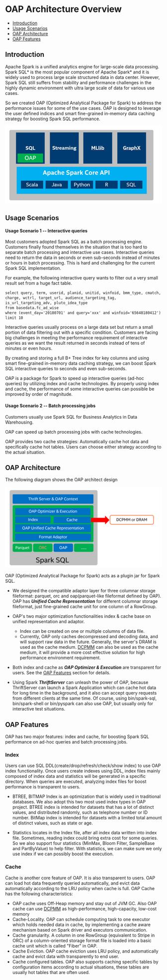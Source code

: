 # OAP Architecture Overview


* [Introduction](#introduction)
* [Usage Scenarios](#Usage-Scenarios)
* [OAP Architecture](#oap-architecture)
* [OAP Features](#oap-Features)



## Introduction

Apache Spark is a unified analytics engine for large-scale data processing. Spark SQL* is the most popular component of Apache Spark* and it is widely used to process large scale structured data in data center. However, Spark SQL still suffers from stability and performance challenges in the highly dynamic environment with ultra large scale of data for various use cases.

So we created OAP (Optimized Analytical Package for Spark) to address the performance issues for some of the use cases. OAP is designed to leverage the user defined indices and smart fine-grained in-memory data caching strategy for boosting Spark SQL performance.


![OAP-INTRODUCTION](./image/OAP-Introduction.PNG)

## Usage Scenarios

#### Usage Scenario 1 -- Interactive queries

Most customers adopted Spark SQL as a batch processing engine. Customers finally found themselves in the situation that is too hard to separate batch processing and interactive use cases. Interactive queries need to return the data in seconds or even sub-seconds instead of minutes or hours in batch processing. This is hard and challenging for the current Spark SQL implementation.

For example, the following interactive query wants to filter out a very small result set from a huge fact table.

```
select query, term, userid, planid, unitid, winfoid, bmm_type, cmatch, charge, wctrl, target_url, audience_targeting_tag, is_url_targeting_adv, pluto_idea_type
from basedata.fc_ad_wise
where (event_day='20180701' and query='xxx' and winfoid='65648180412')
limit 10
```

Interactive queries usually process on a large data set but return a small portion of data filtering out with a specific condition. Customers are facing big challenges in meeting the performance requirement of interactive queries as we want the result returned in seconds instead of tens of minutes or even hours. 

By creating and storing a full B+ Tree index for key columns and using smart fine-grained in-memory data caching strategy, we can boost Spark SQL interactive queries to seconds and even sub-seconds.

OAP is a package for Spark to speed up interactive queries (ad-hoc queries) by utilizing index and cache technologies. By properly using index and cache, the performance of some interactive queries can possible be improved by order of magnitude.

#### Usage Scenario 2 -- Batch processing jobs 

Customers usually use Spark SQL for Business Analytics in Data Warehousing.

OAP can speed up batch processing jobs with cache technologies. 

OAP provides two cache strategies: Automatically cache hot data and specifically cache hot tables. Users can choose either strategy according to the actual situation.


## OAP Architecture


The following diagram shows the OAP architect design 

![OAP-ARCHITECTURE](./image/OAP-Architecture.PNG)

OAP (Optimized Analytical Package for Spark) acts as a plugin jar for Spark SQL.
- We designed the compatible adaptor layer for three columnar storage fileformat: parquet, orc and oap(parquet-like fileformat defined by OAP). OAP has ***Unified Cache Representation*** for different columnar storage fileformat, just fine-grained cache unit for one column of a RowGroup.

- OAP's two major optimization functionalities index & cache base on unified representation and adaptor. 
   - Index can be created on one or multiple columns of data file. 
    - Currently, OAP only caches decompressed and decoding data, and will support raw data in the future. Generally, the server's DRAM is used as the cache medium. [DCPMM](https://www.intel.com/content/www/us/en/architecture-and-technology/optane-dc-persistent-memory.html) can also be used as the cache medium, it will provide a more cost effective solution for high performance environment requirement.

- Both index and cache as ***OAP Optimizer & Execution*** are transparent for users. See the [OAP Features](#OAP-Features) section for details.

- Using Spark ***ThriftServer*** can unleash the power of OAP, because ThriftServer can launch a Spark Application which can cache hot data for long time in the background, and it also can accept query requests from different clients at the same time. Of course, using bin/spark-sql, bin/spark-shell or bin/pyspark can also use OAP, but usually only for interactive test situations.


## OAP Features

OAP has two major features:  index and cache, for boosting Spark SQL performance on ad-hoc queries and batch processing jobs.


### Index 

Users can use SQL DDL(create/drop/refresh/check/show index) to use OAP index functionality.
Once users create indexes using DDL, index files mainly composed of index data and statistics will be generated in a specific directory. 
When queries are executed, analyzing index files for boost performance is transparent to users.

- BTREE, BITMAP Index is an optimization that is widely used in traditional databases. We also adopt this two most used index types in OAP project. BTREE index is intended for datasets that has a lot of distinct values, and distributed randomly, such as telephone number or ID number. BitMap index is intended for datasets with a limited total amount of distinct values, such as state or age.

- Statistics locates in the Index file, after all index data written into index file. Sometimes, reading index could bring extra cost for some queries. So we also support four statistics (MinMax, Bloom Filter, SampleBase and PartByValue) to help filter. With statistics, we can make sure we only use index if we can possibly boost the execution.


### Cache

Cache is another core feature of OAP. It is also transparent to users. OAP can load hot data frequently queried automatically, and evict data automatically according to the LRU policy when cache is full.
OAP Cache has the following characteristics:

- OAP cache uses Off-Heap memory and stay out of JVM GC. Also OAP cache can use [DCPMM](https://www.intel.com/content/www/us/en/architecture-and-technology/optane-dc-persistent-memory.html) as high-performance, high-capacity, low-cost memory
- Cache-Locality. OAP can schedule computing task to one executor which holds needed data in cache, by implementing a cache aware mechanism based on Spark driver and executors communication.
- Cache granularity. A column in one RowGroup (equivalent to Stripe in ORC) of a column-oriented storage format file is loaded into a basic cache unit which is called "Fiber" in OAP.
- Cache Eviction. OAP cache eviction uses LRU policy, and automatically cache and evict data with transparently to end user.
- Cache configured tables. OAP also supports caching specific tables by configuration items according to actual situations, these tables are usually hot tables that are often used.





